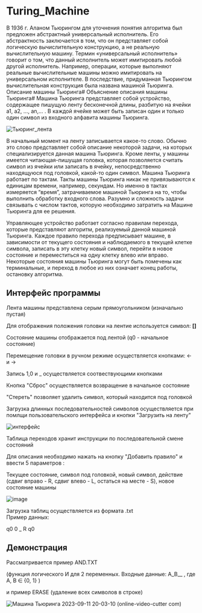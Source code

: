 # Turing_Machine
В 1936 г. Аланом Тьюрингом для уточнения понятия алгоритма был предложен абстрактный универсальный исполнитель. Его абстрактность заключается в том, что он представляет собой логическую вычислительную конструкцию, а не реальную вычислительную машину. Термин «универсальный исполнитель» говорит о том, что данный исполнитель может имитировать любой другой исполнитель. Например, операции, которые выполняют реальные вычислительные машины можно имитировать на универсальном исполнителе. В последствие, придуманная Тьюрингом вычислительная конструкция была названа машиной Тьюринга.
Описание машины Тьюринга#
Объяснение описания машины Тьюринга#
Машина Тьюринга представляет собой устройство, содержащее пишущую ленту бесконечной длины, разбитую на ячейки а1, а2, …, аn,… . В каждой ячейке может быть записан один и только один символ из входного алфавита машины Тьюринга.

![Тьюринг_лента](https://github.com/EvgenieLebedev/Turing_Machine/assets/92586907/e933960f-18a1-418e-b7b2-1b0f9b86e969)

В начальный момент на ленту записывается какое-то слово. Обычно это слово представляет собой описание некоторой задачи, на которых специализируется данная машина Тьюринга. Кроме ленты, у машины имеется читающая-пишущая головка, которая позволяется считать символ из ячейки или записать в ячейку, непосредственно находящуюся под головкой, какой-то один символ. Машина Тьюринга работает по тактам. Такты машины Тьюринга никак не привязываются к единицам времени, например, секундам. Но именно в тактах измеряется “время”, затрачиваемое машиной Тьюринга на то, чтобы выполнить обработку входного слова. Разумно и сложность задачи связывать с числом тактов, которую необходимо затратить на Машине Тьюринга для ее решения.

Управляющее устройство работает согласно правилам перехода, которые представляют алгоритм, реализуемый данной машиной Тьюринга. Каждое правило перехода предписывает машине, в зависимости от текущего состояния и наблюдаемого в текущей клетке символа, записать в эту клетку новый символ, перейти в новое состояние и переместиться на одну клетку влево или вправо. Некоторые состояния машины Тьюринга могут быть помечены как терминальные, и переход в любое из них означает конец работы, остановку алгоритма.

## Интерфейс программы
Лента машины представлена серым прямоугольником (изначально пустая)

Для отображения положения головки на лентие используется символ: **[]** 

Состояние машины отображается под лентой (q0 - начальное состояние)

Перемещение головки в ручном режиме осуществляется кнопками: ← и →

Запись 1,0 и _ осуществляется соотвествующими кнопками

Кнопка "Сброс" осуществляется возвращение в начальное состояние

"Стереть" позволяет удалить символ, который находится под головкой

Загрузка длинных последовательностей символов осуществляется при помлщи пользовательского интерфейса и кнопки "Загрузить на ленту"

![интерфейс](https://github.com/EvgenieLebedev/Turing_Machine/assets/92586907/28eedad7-0ae4-4eac-9205-52957e98a67d)

Таблица переходов хранит инструкции по последовательной смене состояний

Для описания необходимо нажать на кнопку "Добавить правило" и ввести 5 параметров : 

Текущее состояние, символ под головкой, новый символ, действие (сдвиг вправо - R, сдвиг влево - L, остаться на месте - S), новое состояние машины

![image](https://github.com/EvgenieLebedev/Turing_Machine/assets/92586907/6d4dbe92-3982-43bf-9d4b-ee8e9d177750)

Загрузка таблиц осуществляется из формата .txt  
Пример данных:

q0 0 _ R q0 


## Демонстрация

Рассматривается пример AND.TXT 

(функция логического И для 2 переменных. Входные данные: A_B__ , где A, B ∈ {0, 1} ) 

и пример ERASE (удаление всех символов в строке)

![Машина Тьюринга 2023-09-11 20-03-10 (online-video-cutter com)](https://github.com/EvgenieLebedev/Turing_Machine/assets/92586907/9358c140-cf3d-46c4-af72-f9e67a419472)


